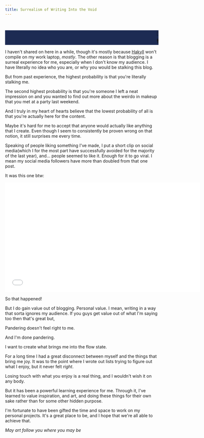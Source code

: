 ```yaml
---
title: Surrealism of Writing Into the Void
---
```



<br />
<pre style="background-color: #1d2b53;">
<marquee>        👄⚫         <span class="rainbow-text">&lt;Om nom nom nom nom)</span><br />🚹      🦵🦵🦵</marquee>
</pre>

I haven't shared on here in a while, though it's mostly because <a href="https://jaspervdj.be/hakyll/">Hakyll</a> won't compile on my work laptop, *mostly*. The other reason is that blogging is a surreal experience for me, especially when I don't know my audience. I have literally no idea who you are, or why you would be stalking this blog. 

But from past experience, the highest probability is that you're literally stalking me. 

The second highest probability is that you're someone I left a neat impression on and you wanted to find out more about the weirdo in makeup that you met at a party last weekend. 

And I truly in my heart of hearts believe that the lowest probability of all is that you're actually here for the content. 

Maybe it's hard for me to accept that anyone would actually like anything that I create. Even though I seem to consistently be proven wrong on that notion, it still surprises me every time. 

Speaking of people liking something I've made, I put a short clip on social media(which I for the most part have successfully avoided for the majority of the last year), and... people seemed to like it. Enough for it to go viral. I mean my social media followers have more than doubled from that one post. 

It was this one btw: 

<embed src="/images/video/2022-8-17-overworld-spider-chase.webm" autostart="false" height="360" width="640" /></embed>

So that happened! 

But I do gain value out of blogging. Personal value. I mean, writing in a way that sorta ignores my audience. If you guys get value out of what I'm saying too then that's great but, 

Pandering doesn't feel right to me. 

And I'm done pandering. 

I want to create what brings me into the flow state. 

For a long time I had a great disconnect between myself and the things that bring me joy. It was to the point where I wrote out lists trying to figure out what I enjoy, but it never felt *right*. 

Losing touch with what you enjoy is a real thing, and I wouldn't wish it on any body. 

But it has been a powerful learning experience for me. Through it, I've learned to value inspiration, and art, and doing these things for their own sake rather than for some other hidden purpose. 

I'm fortunate to have been gifted the time and space to work on my personal projects. It's a great place to be, and I hope that we're all able to achieve that. 

<em>May art follow you where you may be</em>